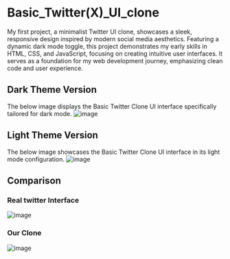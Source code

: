 # Basic_Twitter(X)_UI_clone
My first project, a minimalist Twitter UI clone, showcases a sleek, responsive design inspired by modern social media aesthetics. Featuring a dynamic dark mode toggle, this project demonstrates my early skills in HTML, CSS, and JavaScript, focusing on creating intuitive user interfaces. It serves as a foundation for my web development journey, emphasizing clean code and user experience.

## Dark Theme Version
The below image displays the Basic Twitter Clone UI interface specifically tailored for dark mode.
![image](https://github.com/user-attachments/assets/1a89aa99-dc9c-4dfd-a90b-be898c2b16bf)

## Light Theme Version
The below image showcases the Basic Twitter Clone UI interface in its light mode configuration.
![image](https://github.com/user-attachments/assets/d43f71d0-a504-4800-82d2-6ba1a2692e3b)

## Comparison
### Real twitter Interface
![image](https://github.com/user-attachments/assets/03779f1d-29e4-4f3a-a397-542947c60f57)

### Our Clone
![image](https://github.com/user-attachments/assets/1a89aa99-dc9c-4dfd-a90b-be898c2b16bf)
